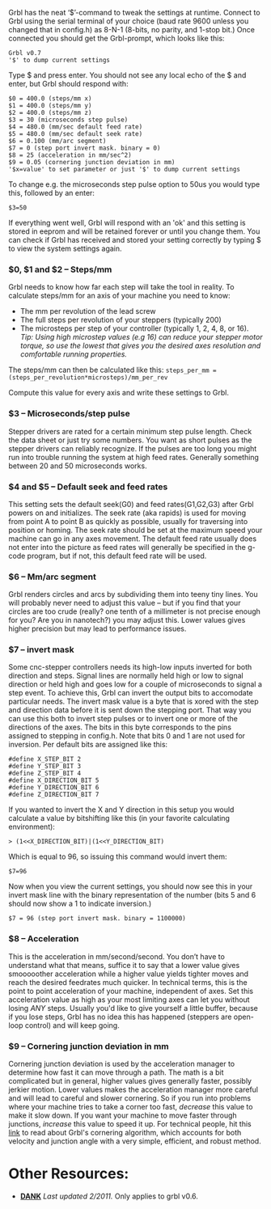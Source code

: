 Grbl has the neat ‘$’-command to tweak the settings at runtime. Connect to Grbl using the serial terminal of your choice (baud rate 9600 unless you changed that in config.h) as 8-N-1 (8-bits, no parity, and 1-stop bit.) Once connected you should get the Grbl-prompt, which looks like this:

```
Grbl v0.7
'$' to dump current settings
```

Type $ and press enter. You should not see any local echo of the $ and enter, but Grbl should respond with:

```
$0 = 400.0 (steps/mm x) 
$1 = 400.0 (steps/mm y) 
$2 = 400.0 (steps/mm z) 
$3 = 30 (microseconds step pulse) 
$4 = 480.0 (mm/sec default feed rate) 
$5 = 480.0 (mm/sec default seek rate) 
$6 = 0.100 (mm/arc segment) 
$7 = 0 (step port invert mask. binary = 0) 
$8 = 25 (acceleration in mm/sec^2) 
$9 = 0.05 (cornering junction deviation in mm)
'$x=value' to set parameter or just '$' to dump current settings
```

To change e.g. the microseconds step pulse option to 50us you would type this, followed by an enter:
```
$3=50
```
If everything went well, Grbl will respond with an 'ok' and this setting is stored in eeprom and will be retained forever or until you change them. You can check if Grbl has received and stored your setting correctly by typing $ to view the system settings again.

### $0, $1 and $2 – Steps/mm

Grbl needs to know how far each step will take the tool in reality. To calculate steps/mm for an axis of your machine you need to know:

* The mm per revolution of the lead screw
* The full steps per revolution of your steppers (typically 200)
* The microsteps per step of your controller (typically 1, 2, 4, 8, or 16). _Tip: Using high microstep values (e.g 16) can reduce your stepper motor torque, so use the lowest that gives you the desired axes resolution and comfortable running properties._

The steps/mm can then be calculated like this: ```steps_per_mm = (steps_per_revolution*microsteps)/mm_per_rev```

Compute this value for every axis and write these settings to Grbl.

### $3 – Microseconds/step pulse

Stepper drivers are rated for a certain minimum step pulse length. Check the data sheet or just try some numbers. You want as short pulses as the stepper drivers can reliably recognize. If the pulses are too long you might run into trouble running the system at high feed rates. Generally something between 20 and 50 microseconds works.

### $4 and $5 – Default seek and feed rates

This setting sets the default seek(G0) and feed rates(G1,G2,G3) after Grbl powers on and initializes. The seek rate (aka rapids) is used for moving from point A to point B as quickly as possible, usually for traversing into position or homing. The seek rate should be set at the maximum speed your machine can go in any axes movement. The default feed rate usually does not enter into the picture as feed rates will generally be specified in the g-code program, but if not, this default feed rate will be used.

### $6 – Mm/arc segment

Grbl renders circles and arcs by subdividing them into teeny tiny lines. You will probably never need to adjust this value – but if you find that your circles are too crude (really? one tenth of a millimeter is not precise enough for you? Are you in nanotech?) you may adjust this. Lower values gives higher precision but may lead to performance issues.

### $7 – invert mask

Some cnc-stepper controllers needs its high-low inputs inverted for both direction and steps. Signal lines are normally held high or low to signal direction or held high and goes low for a couple of microseconds to signal a step event. To achieve this, Grbl can invert the output bits to accomodate particular needs. The invert mask value is a byte that is xored with the step and direction data before it is sent down the stepping port. That way you can use this both to invert step pulses or to invert one or more of the directions of the axes. The bits in this byte corresponds to the pins assigned to stepping in config.h. Note that bits 0 and 1 are not used for inversion. Per default bits are assigned like this:

```
#define X_STEP_BIT 2
#define Y_STEP_BIT 3
#define Z_STEP_BIT 4
#define X_DIRECTION_BIT 5
#define Y_DIRECTION_BIT 6
#define Z_DIRECTION_BIT 7
```

If you wanted to invert the X and Y direction in this setup you would calculate a value by bitshifting like this (in your favorite calculating environment):

``> (1<<X_DIRECTION_BIT)|(1<<Y_DIRECTION_BIT)``

Which is equal to 96, so issuing this command would invert them:

``$7=96``

Now when you view the current settings, you should now see this in your invert mask line with the binary representation of the number (bits 5 and 6 should now show a 1 to indicate inversion.)

``$7 = 96 (step port invert mask. binary = 1100000)``

### $8 – Acceleration

This is the acceleration in mm/second/second. You don’t have to understand what that means, suffice it to say that a lower value gives smooooother acceleration while a higher value yields tighter moves and reach the desired feedrates much quicker. In technical terms, this is the point to point acceleration of your machine, independent of axes. Set this acceleration value as high as your most limiting axes can let you without losing *ANY* steps. Usually you'd like to give yourself a little buffer, because if you lose steps, Grbl has no idea this has happened (steppers are open-loop control) and will keep going.

### $9 –  Cornering junction deviation in mm

Cornering junction deviation is used by the acceleration manager to determine how fast it can move through a path. The math is a bit complicated but in general, higher values gives generally faster, possibly jerkier motion. Lower values makes the acceleration manager more careful and will lead to careful and slower cornering. So if you run into problems where your machine tries to take a corner too fast, *decrease* this value to make it slow down. If you want your machine to move faster through junctions, *increase* this value to speed it up. For technical people, hit this [link](http://t.co/KQ5BvueY) to read about Grbl's cornering algorithm, which accounts for both velocity and junction angle with a very simple, efficient, and robust method.

# Other Resources:
* **[DANK](http://dank.bengler.no/-/page/show/5474_configuringgrbl)** _Last updated 2/2011._ Only applies to grbl v0.6.